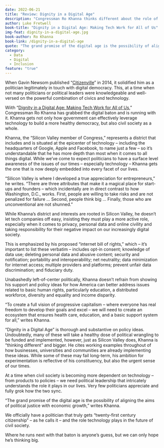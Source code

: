 ```yaml
---
date: 2022-06-21
title: "Review: Dignity in a Digital Age"
description: "Congressman Ro Khanna thinks different about the role of technology and democracy."
author: Luke Fretwell
book-title: "Dignity in a Digital Age: Making Tech Work for All of Us"
img-feat: dignity-in-a-digital-age.jpg
book-author: Ro Khanna
book-link: /dignity-in-a-digital-age
quote: "The grand promise of the digital age is the possibility of aligning the aims of political justice with economic growth."
category:
  - Data
  - Digital
  - Inclusion
feature: "true"
---
```


When Gavin Newsom published “[Citizenville](https://govfresh.com/books/citizenville)” in 2014, it solidified him as a politician legitimately in touch with digital democracy. This, at a time when not many politicians or political leaders were knowledgeable and well-versed on the powerful combination of civics and technology.

Wiith “[Dignity in a Digital Age: Making Tech Work for All of Us](https://govfresh.com/books/dignity-in-a-digital-age),” Congressman Ro Khanna has grabbed the digital baton and is running with it. Khanna gets not only how government can effectively leverage technology to build a more healthy democracy, but also civil society as a whole.

Khanna, the “Silicon Valley member of Congress,” represents a district that includes and is situated at the epicenter of technology – including the headquarters of Google, Apple and Facebook, to name just a few – so it’s understandable that he has more depth than most when it comes to all things digital. While we’ve come to expect politicians to have a surface level awareness of the issues of our times – especially technology – Khanna gets the one that is now deeply embedded into every facet of our lives.

“Silicon Valley is where I developed a true appreciation for entrepreneurs,” he writes. “There are three attributes that make it a magical place for start-ups and founders – which incidentally are in direct contrast to how Washington, D.C., works. First, people are willing to take risks and are not penalized for failure … Second, people think big … Finally, those who are unconventional are not shunned.”

While Khanna’s district and interests are rooted in Silicon Valley, he doesn’t let tech companies off easy, insisting they must play a more active role, especially when it comes to privacy, personal data and online civility and taking responsibility for their negative impact on our increasingly digital society.

This is emphasized by his proposed “internet bill of rights,” which – it’s important to list these verbatim – includes opt-in consent; knowledge of data use; deleting personal data and abusive content; security and notification; portability and interoperability; net neutrality; data minimization for internet access; multiple providers and platforms; prevent unfair data discrimination; and fiduciary duty.

Unabashedly left-of-center politically, Khanna doesn’t refrain from showing his support and policy ideas for how America can better address issues related to basic human rights, particularly education, a distributed workforce, diversity and equality and income disparity.

“To create a full vision of progressive capitalism – where everyone has real freedom to develop their goals and excel – we will need to create an ecosystem that ensures health care, education, and a basic support system for all,” writes Khanna.

“Dignity in a Digital Age” is thorough and substantive on policy ideas. Undoubtedly, many of these will take a healthy dose of political wrangling to be funded and implemented, however, just as Silicon Valley does, Khanna is “thinking different” and bigger. He cites working examples throughout of how businesses, universities and communities are already implementing these ideas. While some of these may fail long-term, his ambition for experimentation is reflective of his constituency, but also the urgent sense of our times.

At a time when civil society is becoming more dependent on technology – from products to policies – we need political leadership that intricately understands the role it plays in our lives. Very few politicians appreciate and fully grok how the two sync.

“The grand promise of the digital age is the possibility of aligning the aims of political justice with economic growth,” writes Khanna.

We officially have a politician that truly gets “twenty-first century citizenship” – as he calls it – and the role technology plays in the future of civil society.

Where he runs next with that baton is anyone’s guess, but we can only hope he’s thinking big.
